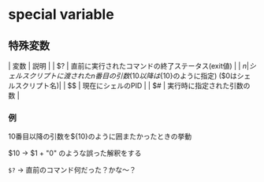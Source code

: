 # special variable

## 特殊変数

| 変数 | 説明 |
| $? | 直前に実行されたコマンドの終了ステータス(exit値) |
| $n | シェルスクリプトに渡されたn番目の引数(10以降は${10}のように指定) ($0はシェルスクリプト名)|
| $$ | 現在にシェルのPID |
| $# | 実行時に指定された引数の数 |

### 例

10番目以降の引数を${10}のように囲またかったときの挙動

$10 -> $1 + "0" のような誤った解釈をする

`$?` -> 直前のコマンド何だった？かな〜？

